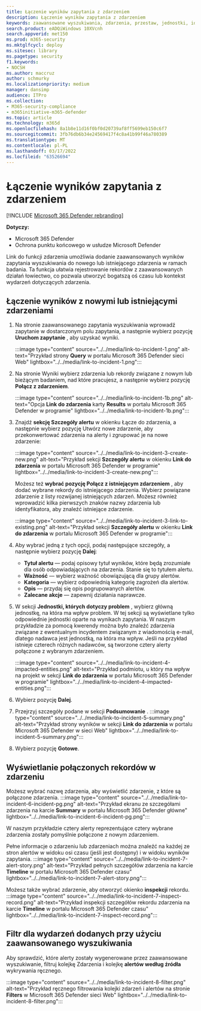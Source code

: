 ```yaml
---
title: Łączenie wyników zapytania z zdarzeniem
description: Łączenie wyników zapytania z zdarzeniem
keywords: zaawansowane wyszukiwania, zdarzenia, przestaw, jednostki, idź szukać, odpowiednie wydarzenia, szukanie zagrożeń, szukanie przed cyberzagrożeniami, wyszukiwanie, zapytanie, telemetria, Microsoft 365, Microsoft 365 Defender
search.product: eADQiWindows 10XVcnh
search.appverid: met150
ms.prod: m365-security
ms.mktglfcycl: deploy
ms.sitesec: library
ms.pagetype: security
f1.keywords:
- NOCSH
ms.author: maccruz
author: schmurky
ms.localizationpriority: medium
manager: dansimp
audience: ITPro
ms.collection:
- M365-security-compliance
- m365initiative-m365-defender
ms.topic: article
ms.technology: m365d
ms.openlocfilehash: 8a1b8e11d16f0bf0d20739af8ff5699eb150c6f7
ms.sourcegitcommit: 3fb76db6b34e24569417f4c8a41b99f46a780389
ms.translationtype: MT
ms.contentlocale: pl-PL
ms.lasthandoff: 03/17/2022
ms.locfileid: "63526694"
---
```

# <a name="link-query-results-to-an-incident"></a>Łączenie wyników zapytania z zdarzeniem

[!INCLUDE [Microsoft 365 Defender rebranding](../includes/microsoft-defender.md)]


**Dotyczy:**
- Microsoft 365 Defender
- Ochrona punktu końcowego w usłudze Microsoft Defender

Link do funkcji zdarzenia umożliwia dodanie zaawansowanych wyników zapytania wyszukiwania do nowego lub istniejącego zdarzenia w ramach badania. Ta funkcja ułatwia rejestrowanie rekordów z zaawansowanych działań łowiectwo, co pozwala utworzyć bogatszą oś czasu lub kontekst wydarzeń dotyczących zdarzenia. 

## <a name="link-results-to-new-or-existing-incidents"></a>Łączenie wyników z nowymi lub istniejącymi zdarzeniami

1. Na stronie zaawansowanego zapytania wyszukiwania wprowadź zapytanie w dostarczonym polu zapytania, a następnie wybierz pozycję **Uruchom zapytanie** , aby uzyskać wyniki.

    :::image type="content" source="../../media/link-to-incident-1.png" alt-text="Przykład strony **Query** w portalu Microsoft 365 Defender sieci Web" lightbox="../../media/link-to-incident-1.png":::

2. Na stronie Wyniki wybierz zdarzenia lub rekordy związane z nowym lub bieżącym badaniem, nad które pracujesz, a następnie wybierz pozycję **Połącz z zdarzeniem**.

    :::image type="content" source="../../media/link-to-incident-1b.png" alt-text="Opcja **Link do zdarzenia** karty **Results** w portalu Microsoft 365 Defender w programie" lightbox="../../media/link-to-incident-1b.png":::

3. Znajdź **sekcję Szczegóły alertu** w okienku Łącze do zdarzenia, a  następnie wybierz pozycję Utwórz nowe zdarzenie, aby przekonwertować zdarzenia na alerty i zgrupować je na nowe zdarzenie:

    :::image type="content" source="../../media/link-to-incident-3-create-new.png" alt-text="Przykład sekcji **Szczegóły alertu** w okienku **Link do zdarzenia** w portalu Microsoft 365 Defender w programie" lightbox="../../media/link-to-incident-3-create-new.png":::
    
    Możesz też **wybrać pozycję Połącz z istniejącym zdarzeniem** , aby dodać wybrane rekordy do istniejącego zdarzenia. Wybierz powiązane zdarzenie z listy rozwijanej istniejących zdarzeń. Możesz również wprowadzić kilka pierwszych znaków nazwy zdarzenia lub identyfikatora, aby znaleźć istniejące zdarzenie. 

    :::image type="content" source="../../media/link-to-incident-3-link-to-existing.png" alt-text="Przykład sekcji **Szczegóły alertu** w okienku **Link do zdarzenia** w portalu Microsoft 365 Defender w programie":::

4. Aby wybrać jedną z tych opcji, podaj następujące szczegóły, a następnie wybierz pozycję **Dalej**:
      - **Tytuł alertu** — podaj opisowy tytuł wyników, które będą zrozumiałe dla osób odpowiadających na zdarzenia. Stanie się to tytułem alertu.
      - **Ważność** — wybierz ważność obowiązującą dla grupy alertów.
      - **Kategoria** — wybierz odpowiednią kategorię zagrożeń dla alertów.
      - **Opis** — przydaj się opis pogrupowanych alertów.
      - **Zalecane akcje** — zapewnij działania naprawcze.

5. W sekcji **Jednostki, których dotyczy problem** , wybierz główną jednostkę, na która ma wpływ problem. W tej sekcji są wyświetlane tylko odpowiednie jednostki oparte na wynikach zapytania. W naszym przykładzie za pomocą kwerendy można było znaleźć zdarzenia związane z ewentualnym incydentem związanym z wiadomością e-mail, dlatego nadawca jest jednostką, na która ma wpływ. Jeśli na przykład istnieje czterech różnych nadawców, są tworzone cztery alerty połączone z wybranym zdarzeniem.

     :::image type="content" source="../../media/link-to-incident-4-impacted-entities.png" alt-text="Przykład podmiotu, u który ma wpływ na projekt w sekcji **Link do zdarzenia** w portalu Microsoft 365 Defender w programie" lightbox="../../media/link-to-incident-4-impacted-entities.png":::

1. Wybierz pozycję **Dalej**.
1. Przejrzyj szczegóły podane w sekcji **Podsumowanie** .
     :::image type="content" source="../../media/link-to-incident-5-summary.png" alt-text="Przykład strony wyników w sekcji **Link do zdarzenia** w portalu Microsoft 365 Defender w sieci Web" lightbox="../../media/link-to-incident-5-summary.png":::
     
1. Wybierz pozycję **Gotowe**.

## <a name="view-linked-records-in-the-incident"></a>Wyświetlanie połączonych rekordów w zdarzeniu

Możesz wybrać nazwę zdarzenia, aby wyświetlić zdarzenie, z które są połączone zdarzenia.
     :::image type="content" source="../../media/link-to-incident-6-incident-pg.png" alt-text="Przykład ekranu ze szczegółami zdarzenia na karcie **Summary** w portalu Microsoft 365 Defender główne" lightbox="../../media/link-to-incident-6-incident-pg.png":::

W naszym przykładzie cztery alerty reprezentujące cztery wybrane zdarzenia zostały pomyślnie połączone z nowym zdarzeniem. 

Pełne informacje o zdarzeniu lub zdarzeniach można znaleźć na każdej ze stron alertów w widoku osi czasu (jeśli jest dostępny) i w widoku wyników zapytania.
     :::image type="content" source="../../media/link-to-incident-7-alert-story.png" alt-text="Przykład pełnych szczegółów zdarzenia na karcie **Timeline** w portalu Microsoft 365 Defender czasu" lightbox="../../media/link-to-incident-7-alert-story.png":::

Możesz także wybrać zdarzenie, aby otworzyć okienko **inspekcji** rekordu.
:::image type="content" source="../../media/link-to-incident-7-inspect-record.png" alt-text="Przykład inspekcji szczegółów rekordu zdarzenia na karcie **Timeline** w portalu Microsoft 365 Defender czasu" lightbox="../../media/link-to-incident-7-inspect-record.png":::

## <a name="filter-for-events-added-using-advanced-hunting"></a>Filtr dla wydarzeń dodanych przy użyciu zaawansowanego wyszukiwania
Aby sprawdzić, które alerty zostały wygenerowane przez zaawansowane wyszukiwanie, filtruj kolejkę Zdarzenia i kolejkę **alertów według źródła** wykrywania ręcznego.

:::image type="content" source="../../media/link-to-incident-8-filter.png" alt-text="Przykład ręcznego filtrowania kolejki zdarzeń i alertów na stronie **Filters** w Microsoft 365 Defender sieci Web" lightbox="../../media/link-to-incident-8-filter.png":::
